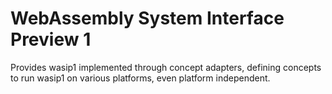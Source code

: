 # WebAssembly System Interface Preview 1 
Provides wasip1 implemented through concept adapters, defining concepts to run wasip1 on various platforms, even platform independent.